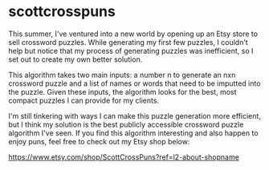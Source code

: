 # scottcrosspuns
This summer, I've ventured into a new world by opening up an Etsy store to sell crossword puzzles. While generating my first few puzzles, I couldn't help but notice that my process of generating puzzles was inefficient, so I set out to create my own better solution. 

This algorithm takes two main inputs: a number n to generate an nxn crossword puzzle and a list of names or words that need to be imputted into the puzzle. Given these inputs, the algorithm looks for the best, most compact puzzles I can provide for my clients.

I'm still tinkering with ways I can make this puzzle generation more efficient, but I think my solution is the best publicly accessible crossword puzzle algorithm I've seen. If you find this algorithm interesting and also happen to enjoy puns, feel free to check out my Etsy shop below:

https://www.etsy.com/shop/ScottCrossPuns?ref=l2-about-shopname


